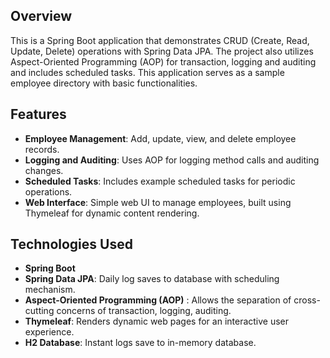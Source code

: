 ## Overview

This is a Spring Boot application that demonstrates CRUD (Create, Read, Update, Delete) operations with Spring Data JPA. The project also utilizes Aspect-Oriented Programming (AOP) for transaction, logging and auditing and includes scheduled tasks. This application serves as a sample employee directory with basic functionalities.

## Features

- **Employee Management**: Add, update, view, and delete employee records.
- **Logging and Auditing**: Uses AOP for logging method calls and auditing changes.
- **Scheduled Tasks**: Includes example scheduled tasks for periodic operations.
- **Web Interface**: Simple web UI to manage employees, built using Thymeleaf for dynamic content rendering.

## Technologies Used

- **Spring Boot**
- **Spring Data JPA**: Daily log saves to database with scheduling mechanism.
- **Aspect-Oriented Programming (AOP)** : Allows the separation of cross-cutting concerns of transaction, logging, auditing.
- **Thymeleaf**: Renders dynamic web pages for an interactive user experience.
- **H2 Database**: Instant logs save to in-memory database.
